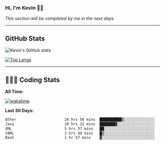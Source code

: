 ### Hi, I'm Kevin 👋🏻

_This section will be completed by me in the next days._


--- 
## GitHub Stats
![Kevin's GitHub stats](https://github-readme-stats.vercel.app/api?username=kevin-kraus&show_icons=true&theme=dark)

[![Top Langs](https://github-readme-stats.vercel.app/api/top-langs/?username=kevin-kraus&layout=compact&theme=dark)]()

---
## 🧑🏻‍💻 Coding Stats

**All Time:**

[![wakatime](https://wakatime.com/badge/user/2ee1869b-72a2-4c21-b5f7-e95432f5a1cf.svg?style=flat)](https://wakatime.com/@2ee1869b-72a2-4c21-b5f7-e95432f5a1cf)

**Last 30 Days:**

<!--START_SECTION:waka-->

```txt
Other                      26 hrs 56 mins  ██████████▒░░░░░░░░░░░░░░   40.71 %
Java                       20 hrs 22 mins  ███████▓░░░░░░░░░░░░░░░░░   30.78 %
XML                        5 hrs 37 mins   ██░░░░░░░░░░░░░░░░░░░░░░░   08.50 %
YAML                       3 hrs 49 mins   █▒░░░░░░░░░░░░░░░░░░░░░░░   05.79 %
Bash                       1 hr 57 mins    ▓░░░░░░░░░░░░░░░░░░░░░░░░   02.97 %
```

<!--END_SECTION:waka-->
